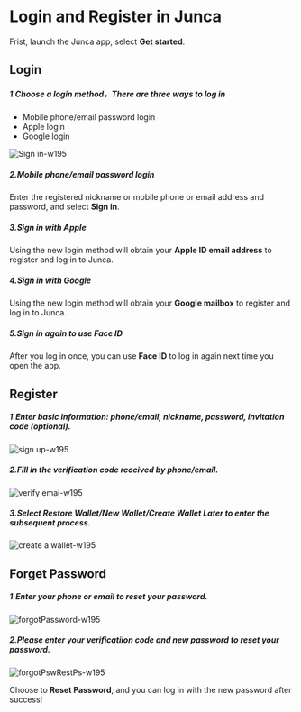 # Login and Register in Junca

Frist, launch the Junca app, select **Get started**.

## Login
##### 1.Choose a login method，There are three ways to log in
* Mobile phone/email password login
* Apple login
* Google login

![Sign in-w195](media/Sign%20in.png)

##### 2.Mobile phone/email password login
Enter the registered nickname or mobile phone or email address and password, and select **Sign in**.

##### 3.Sign in with Apple
Using the new login method will obtain your **Apple ID email address** to register and log in to Junca.

##### 4.Sign in with Google
Using the new login method will obtain your **Google mailbox** to register and log in to Junca.

##### 5.Sign in again to use Face ID
After you log in once, you can use **Face ID** to log in again next time you open the app.

## Register
##### 1.Enter basic information: phone/email, nickname, password, invitation code (optional).
![sign up-w195](media/sign%20up.png)

##### 2.Fill in the verification code received by phone/email.
![verify emai-w195](media/verify%20email.png)


##### 3.Select Restore Wallet/New Wallet/Create Wallet Later to enter the subsequent process.
![create a wallet-w195](media/create%20a%20wallet.png)

## Forget Password
##### 1.Enter your phone or email to reset your password.
![forgotPassword-w195](media/forgotPassword.png)

##### 2.Please enter your verificatiion code and new password to reset your password.
![forgotPswRestPs-w195](media/forgotPswRestPsw.png)

Choose to **Reset Password**, and you can log in with the new password after success!



